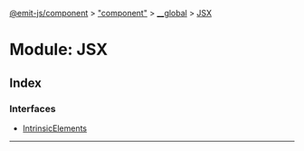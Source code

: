 [@emit-js/component](../README.md) > ["component"](../modules/_component_.md) > [__global](../modules/_component_.__global.md) > [JSX](../modules/_component_.__global.jsx.md)

# Module: JSX

## Index

### Interfaces

* [IntrinsicElements](../interfaces/_component_.__global.jsx.intrinsicelements.md)

---


